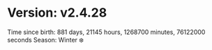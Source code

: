 # Version: v2.4.28
Time since birth: 881 days, 21145 hours, 1268700 minutes, 76122000 seconds
Season: Winter ❄️
